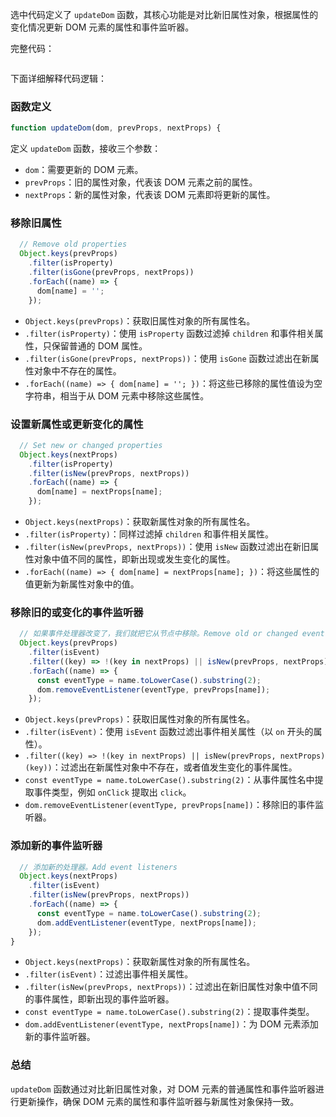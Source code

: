 选中代码定义了 `updateDom` 函数，其核心功能是对比新旧属性对象，根据属性的变化情况更新 DOM 元素的属性和事件监听器。

完整代码：

```js

```


下面详细解释代码逻辑：

### 函数定义

```javascript
function updateDom(dom, prevProps, nextProps) {
```

定义 `updateDom` 函数，接收三个参数：

- `dom`：需要更新的 DOM 元素。
- `prevProps`：旧的属性对象，代表该 DOM 元素之前的属性。
- `nextProps`：新的属性对象，代表该 DOM 元素即将更新的属性。

### 移除旧属性

```javascript
  // Remove old properties
  Object.keys(prevProps)
    .filter(isProperty)
    .filter(isGone(prevProps, nextProps))
    .forEach((name) => {
      dom[name] = '';
    });
```

- `Object.keys(prevProps)`：获取旧属性对象的所有属性名。
- `.filter(isProperty)`：使用 `isProperty` 函数过滤掉 `children` 和事件相关属性，只保留普通的 DOM 属性。
- `.filter(isGone(prevProps, nextProps))`：使用 `isGone` 函数过滤出在新属性对象中不存在的属性。
- `.forEach((name) => { dom[name] = ''; })`：将这些已移除的属性值设为空字符串，相当于从 DOM 元素中移除这些属性。

### 设置新属性或更新变化的属性

```javascript
  // Set new or changed properties
  Object.keys(nextProps)
    .filter(isProperty)
    .filter(isNew(prevProps, nextProps))
    .forEach((name) => {
      dom[name] = nextProps[name];
    });
```

- `Object.keys(nextProps)`：获取新属性对象的所有属性名。
- `.filter(isProperty)`：同样过滤掉 `children` 和事件相关属性。
- `.filter(isNew(prevProps, nextProps))`：使用 `isNew` 函数过滤出在新旧属性对象中值不同的属性，即新出现或发生变化的属性。
- `.forEach((name) => { dom[name] = nextProps[name]; })`：将这些属性的值更新为新属性对象中的值。

### 移除旧的或变化的事件监听器

```javascript
  // 如果事件处理器改变了，我们就把它从节点中移除。Remove old or changed event listeners
  Object.keys(prevProps)
    .filter(isEvent)
    .filter((key) => !(key in nextProps) || isNew(prevProps, nextProps)(key))
    .forEach((name) => {
      const eventType = name.toLowerCase().substring(2);
      dom.removeEventListener(eventType, prevProps[name]);
    });
```

- `Object.keys(prevProps)`：获取旧属性对象的所有属性名。
- `.filter(isEvent)`：使用 `isEvent` 函数过滤出事件相关属性（以 `on` 开头的属性）。
- `.filter((key) => !(key in nextProps) || isNew(prevProps, nextProps)(key))`：过滤出在新属性对象中不存在，或者值发生变化的事件属性。
- `const eventType = name.toLowerCase().substring(2)`：从事件属性名中提取事件类型，例如 `onClick` 提取出 `click`。
- `dom.removeEventListener(eventType, prevProps[name])`：移除旧的事件监听器。

### 添加新的事件监听器

```javascript
  // 添加新的处理器。Add event listeners
  Object.keys(nextProps)
    .filter(isEvent)
    .filter(isNew(prevProps, nextProps))
    .forEach((name) => {
      const eventType = name.toLowerCase().substring(2);
      dom.addEventListener(eventType, nextProps[name]);
    });
}
```

- `Object.keys(nextProps)`：获取新属性对象的所有属性名。
- `.filter(isEvent)`：过滤出事件相关属性。
- `.filter(isNew(prevProps, nextProps))`：过滤出在新旧属性对象中值不同的事件属性，即新出现的事件监听器。
- `const eventType = name.toLowerCase().substring(2)`：提取事件类型。
- `dom.addEventListener(eventType, nextProps[name])`：为 DOM 元素添加新的事件监听器。

### 总结

`updateDom` 函数通过对比新旧属性对象，对 DOM 元素的普通属性和事件监听器进行更新操作，确保 DOM 元素的属性和事件监听器与新属性对象保持一致。